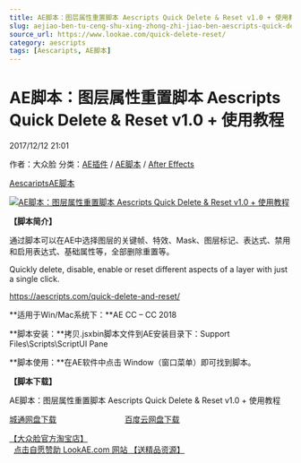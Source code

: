 ```yaml
---
title: AE脚本：图层属性重置脚本 Aescripts Quick Delete & Reset v1.0 + 使用教程
slug: aejiao-ben-tu-ceng-shu-xing-zhong-zhi-jiao-ben-aescripts-quick-delete-reset-v1-0-shi-yong-jiao-cheng
source_url: https://www.lookae.com/quick-delete-reset/
category: aescripts
tags: [Aescaripts, AE脚本]
---
```

# AE脚本：图层属性重置脚本 Aescripts Quick Delete & Reset v1.0 + 使用教程

2017/12/12 21:01

作者：大众脸
分类：[AE插件](https://www.lookae.com/after-effects/aechajian/) / [AE脚本](https://www.lookae.com/after-effects/aescripts/) / [After Effects](https://www.lookae.com/after-effects/)

[Aescaripts](https://www.lookae.com/tag/aescaripts/)[AE脚本](https://www.lookae.com/tag/ae%e8%84%9a%e6%9c%ac/)

[![AE脚本：图层属性重置脚本 Aescripts Quick Delete & Reset v1.0 + 使用教程](https://www.lookae.com/wp-content/uploads/2017/12/Quick-Delete-Reset.jpg "AE脚本：图层属性重置脚本 Aescripts Quick Delete & Reset v1.0 + 使用教程-LookAE.com")](https://www.lookae.com/wp-content/uploads/2017/12/Quick-Delete-Reset.jpg)

**【脚本简介】**

通过脚本可以在AE中选择图层的关键帧、特效、Mask、图层标记、表达式、禁用和启用表达式、基础属性等，全部删除重置等。

Quickly delete, disable, enable or reset different aspects of a layer with just a single click.

https://aescripts.com/quick-delete-and-reset/

**适用于Win/Mac系统下：**AE CC – CC 2018

**脚本安装：**拷贝.jsxbin脚本文件到AE安装目录下：Support Files\Scripts\ScriptUI Pane

**脚本使用：**在AE软件中点击 Window（窗口菜单）即可找到脚本。

**【脚本下载】**

AE脚本：图层属性重置脚本 Aescripts Quick Delete & Reset v1.0 + 使用教程

[城通网盘下载](https://lookae.ctfile.com/fs/680462-231225860)                               [百度云网盘下载](https://pan.baidu.com/s/1bp0fwwZ)

[【大众脸官方淘宝店】](https://lookae.taobao.com/)                [点击自愿赞助 LookAE.com 网站 【送精品资源】](https://www.lookae.com/sponsor/)
